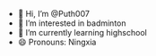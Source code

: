 - 👋 Hi, I’m @Puth007
- 👀 I’m interested in badminton
- 🌱 I’m currently learning highschool
- 😄 Pronouns: Ningxia

<!---
Puth007/Puth007 is a ✨ special ✨ repository because its `README.md` (this file) appears on your GitHub profile.
You can click the Preview link to take a look at your changes.
--->
